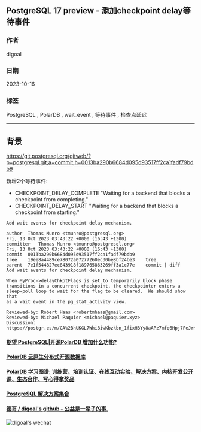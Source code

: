 ## PostgreSQL 17 preview - 添加checkpoint delay等待事件  
                
### 作者                
digoal                
                
### 日期                
2023-10-16                
                
### 标签                
PostgreSQL , PolarDB , wait_event , 等待事件 , 检查点延迟           
                
----                
                
## 背景      
https://git.postgresql.org/gitweb/?p=postgresql.git;a=commit;h=0013ba290b6684d095d93517ff2ca1fadf79bdb9  
  
新增2个等待事件:  
- CHECKPOINT_DELAY_COMPLETE  "Waiting for a backend that blocks a checkpoint from completing."  
- CHECKPOINT_DELAY_START "Waiting for a backend that blocks a checkpoint from starting."  
  
```  
Add wait events for checkpoint delay mechanism.  
  
author	Thomas Munro <tmunro@postgresql.org>	  
Fri, 13 Oct 2023 03:43:22 +0000 (16:43 +1300)  
committer	Thomas Munro <tmunro@postgresql.org>	  
Fri, 13 Oct 2023 03:43:22 +0000 (16:43 +1300)  
commit	0013ba290b6684d095d93517ff2ca1fadf79bdb9  
tree	19ee8a4489ce78072a07277260ec30be8bf24be3	tree  
parent	7e1f544827ec843918f189765863269ff3a1c77e	commit | diff  
Add wait events for checkpoint delay mechanism.  
  
When MyProc->delayChkptFlags is set to temporarily block phase  
transitions in a concurrent checkpoint, the checkpointer enters a  
sleep-poll loop to wait for the flag to be cleared.  We should show that  
as a wait event in the pg_stat_activity view.  
  
Reviewed-by: Robert Haas <robertmhaas@gmail.com>  
Reviewed-by: Michael Paquier <michael@paquier.xyz>  
Discussion: https://postgr.es/m/CA%2BhUKGL7Whi8iwKbzkbn_1fixH3Yy8aAPz7mfq6Hpj7FeJrKMg%40mail.gmail.com  
```  
  
  
#### [期望 PostgreSQL|开源PolarDB 增加什么功能?](https://github.com/digoal/blog/issues/76 "269ac3d1c492e938c0191101c7238216")
  
  
#### [PolarDB 云原生分布式开源数据库](https://github.com/ApsaraDB "57258f76c37864c6e6d23383d05714ea")
  
  
#### [PolarDB 学习图谱: 训练营、培训认证、在线互动实验、解决方案、内核开发公开课、生态合作、写心得拿奖品](https://www.aliyun.com/database/openpolardb/activity "8642f60e04ed0c814bf9cb9677976bd4")
  
  
#### [PostgreSQL 解决方案集合](../201706/20170601_02.md "40cff096e9ed7122c512b35d8561d9c8")
  
  
#### [德哥 / digoal's github - 公益是一辈子的事.](https://github.com/digoal/blog/blob/master/README.md "22709685feb7cab07d30f30387f0a9ae")
  
  
![digoal's wechat](../pic/digoal_weixin.jpg "f7ad92eeba24523fd47a6e1a0e691b59")
  
